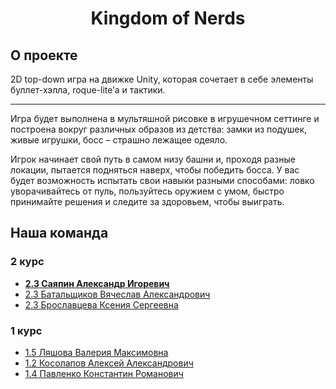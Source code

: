 **<h1 align=center>** Kingdom of Nerds **</h1>**
## О проекте
2D top-down игра на движке Unity, которая сочетает в себе элементы буллет-хэлла, roque-lite’а и тактики. 
_______

Игра будет выполнена в мультяшной рисовке в игрушечном сеттинге и построена вокруг различных образов из детства: замки из подушек, живые игрушки, босс – страшно лежащее одеяло. 

Игрок начинает свой путь в самом низу башни и, проходя разные локации, пытается подняться наверх, чтобы победить босса. У вас будет возможность испытать свои навыки разными способами: ловко уворачивайтесь от пуль, пользуйтесь оружием с умом, быстро принимайте решения и следите за здоровьем, чтобы выиграть.

<summary>

## Наша команда </summary>

### 2 курс
- **[2.3 Саяпин Александр Игоревич](//vk.com/trcmkr "Капитан команды")**
- [2.3 Батальщиков Вячеслав Александрович](//vk.com/vcroc "")
- [2.3 Брославцева Ксения Сергеевна](//vk.com/strekoza_kssh "")

### 1 курс
- [1.5 Ляшова Валерия Максимовна](//vk.com/v.lumifois "Мяу")
- [1.2 Косолапов Алексей Александрович](//vk.com/cowalsky1979 "")
- [1.4 Павленко Константин Романович](//vk.com/kostyapav2005 "")
